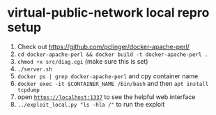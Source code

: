virtual-public-network local repro setup
========================================

1. Check out https://github.com/pclinger/docker-apache-perl/
2. `cd docker-apache-perl && docker build -t docker-apache-perl .`
6. `chmod +x src/diag.cgi` (make sure this is set)
7. `./server.sh`
8. `docker ps | grep docker-apache-perl` and cpy container name
9. `docker exec -it $CONTAINER_NAME /bin/bash` and then `apt install tcpdump`
10. open [`https://localhost:1337`](https://localhost:1337) to see the helpful web interface
11. `../exploit_local.py "ls -hla /"` to run the exploit

